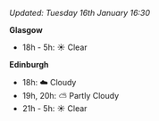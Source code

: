 *Updated: Tuesday 16th January 16:30*

**Glasgow**

* 18h - 5h: :sunny: Clear

**Edinburgh**

* 18h: :cloud: Cloudy
* 19h, 20h: :partly_sunny: Partly Cloudy
* 21h - 5h: :sunny: Clear
